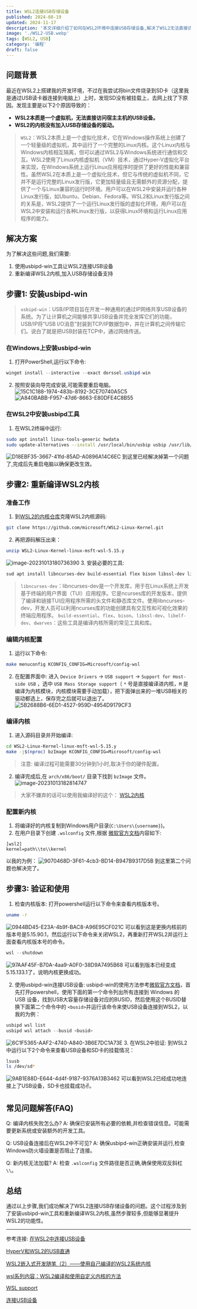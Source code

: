 ```yaml
---
title: WSL2连接USB存储设备
published: 2024-08-19
updated: 2024-11-17
description: '本文详细介绍了如何在WSL2环境中连接USB存储设备,解决了WSL2无法直接访问宿主机USB设备和内核缺少USB存储设备驱动的问题。通过使用usbipd-win工具和重新编译WSL2内核,实现了USB设备在WSL2中的成功挂载。'
image: './WSL2-USB.webp'
tags: [WSL2, USB]
category: '编程'
draft: false
---
```

## 问题背景

最近在WSL2上搭建我的开发环境，不过在我尝试将bin文件烧录到SD卡（这里我是通过USB读卡器连接到电脑上）上时，发现SD没有被挂载上，去网上找了下原因。发现主要是以下2个原因导致的：

- **WSL2本质是一个虚拟机，无法直接访问宿主主机的USB设备。**
- **WSL2的内核没有加入USB存储设备的驱动。**

> `WSL2`：WSL2本质上是一个虚拟化技术，它在Windows操作系统上创建了一个轻量级的虚拟机，其中运行了一个完整的Linux内核。这个Linux内核与Windows内核相互隔离，但可以通过WSL2与Windows系统进行通信和交互。WSL2使用了Linux内核虚拟机（VM）技术，通过Hyper-V虚拟化平台来实现，在Windows系统上运行Linux应用程序时提供了更好的性能和兼容性。虽然WSL2在本质上是一个虚拟化技术，但它与传统的虚拟机不同，它并不是运行完整的Linux发行版，它更加轻量级且无需额外的资源分配，提供了一个与Linux兼容的运行时环境。用户可以在WSL2中安装并运行各种Linux发行版，如Ubuntu、Debian、Fedora等。WSL2和Linux发行版之间的关系是，WSL2提供了一个运行Linux发行版的虚拟化环境，用户可以在WSL2中安装和运行各种Linux发行版，以获得Linux环境和运行Linux应用程序的能力。

## 解决方案

为了解决这些问题,我们需要:

1. 使用usbipd-win工具让WSL2连接USB设备
2. 重新编译WSL2内核,加入USB存储设备支持

## 步骤1: 安装usbipd-win

> `usbipd-win`：USB/IP项目旨在开发一种通用的通过IP网络共享USB设备的系统。为了让计算机之间能够共享USB设备并完全发挥它们的功能，USB/IP将“USB I/O消息”封装到TCP/IP数据包中，并在计算机之间传输它们。说白了就是把USB封装在TCP中，通过网络传送。

### 在Windows上安装usbipd-win

1. 打开PowerShell,运行以下命令:

```powershell
winget install --interactive --exact dorssel.usbipd-win
```

2. 按照安装向导完成安装,可能需要重启电脑。
   ![15C1C188-1974-483b-8192-3CE70740A5C5](https://images.oathblade.com/images/2024/09/01/1f7cb115987679f375e9f862e1484bb0.webp)
   ![A840BABB-F957-47d6-8663-E80DFE4C8B55](https://images.oathblade.com/images/2024/09/01/4ede648700ffd07ef3d8f55ea17ecf4b.webp)

### 在WSL2中安装usbipd工具

1. 在WSL2终端中运行:

```bash
sudo apt install linux-tools-generic hwdata
sudo update-alternatives --install /usr/local/bin/usbip usbip /usr/lib/linux-tools/*-generic/usbip 20
```

![D18EBF35-3667-41fd-85AD-A0896A14C6EC](https://images.oathblade.com/images/2024/09/01/57c07cc025918ce5c7d6b6256a72f340.webp)
到这里已经解决掉第一个问题了,完成后先重启电脑以确保更改生效。

## 步骤2: 重新编译WSL2内核

### 准备工作

1. 到[WSL2的内核仓库](https://github.com/microsoft/WSL2-Linux-Kernel)克隆WSL2内核源码:

```bash
git clone https://github.com/microsoft/WSL2-Linux-Kernel.git
```

2. 再把源码解压出来：

```bash
unzip WSL2-Linux-Kernel-linux-msft-wsl-5.15.y
```

![image-20231013180736390](https://images.oathblade.com/images/2024/09/01/2f7deb4e2fd43d37040f8b7e469e4826.webp)
3. 安装必要的工具:

```bash
sud apt install libncurses-dev build-essential flex bison libssl-dev libelf-dev dwarves
```

> `libncurses-dev`：libncurses-dev是一个开发库，用于在Linux系统上开发基于终端的用户界面（TUI）应用程序。它是ncurses库的开发版本，提供了编译和链接TUI应用程序所需的头文件和静态库文件。使用libncurses-dev，开发人员可以利用ncurses库的功能创建具有交互性和可视化效果的终端应用程序。
> `build-essential`、`flex`、`bison`、`libssl-dev`、`libelf-dev`、`dwarves`：这些工具是编译内核所需的常见工具和库。

### 编辑内核配置

1. 运行以下命令:

```bash
make menuconfig KCONFIG_CONFIG=Microsoft/config-wsl
```

2. 在配置界面中:
   进入 `Device Drivers` -> `USB support` -> `Support for Host-side USB` ，选中 `USB Mass Storage support`（ `*` 号是直接编译进内核，`M` 是编译为内核模块，内核模块需要手动加载），把下面弹出来的一堆USB相关的驱动都选上，保存完之后就可以退出了。
   ![5B2688B6-6ED1-4527-959D-4954D9179CF3](https://images.oathblade.com/images/2024/09/01/0bc061c6475bc5c452c1e748f506498d.webp)

### 编译内核

1. 进入源码目录并开始编译:

```bash
cd WSL2-Linux-Kernel-linux-msft-wsl-5.15.y
make -j$(nproc) bzImage KCONFIG_CONFIG=Microsoft/config-wsl
```

> 注意: 编译过程可能需要30分钟到1小时,取决于你的硬件配置。

2. 编译完成后,在 `arch/x86/boot/` 目录下找到 `bzImage` 文件。
   ![image-20231013182814747](https://images.oathblade.com/images/2024/09/01/c0ed2d5b03fac39eaf42ab751b335bb0.webp)

> 大家不嫌弃的话可以使用我编译好的这个：
> [WSL2内核](https://alist.oathblade.com/)

### 配置新内核

1. 将编译好的内核复制到Windows用户目录(`C:\Users\{username}`)。
2. 在用户目录下创建 `.wslconfig` 文件,根据 [微软官方文档](https://docs.microsoft.com/zh-cn/windows/wsl/wsl-config#options-for-wslconfig)内容如下:

```
[wsl2]
kernel=path\\to\\kernel
```

以我的为例：
![9070468D-3F61-4cb3-BD14-B947B9317D5B](https://images.oathblade.com/images/2024/09/01/b7be3960a1be65e038082f70f313a97b.webp)
到这里第二个问题也解决完了。

## 步骤3: 验证和使用

1. 检查内核版本:
   打开powershell运行以下命令来查看内核版本号。

```bash
uname -r
```

![0944BD45-E23A-4b9f-BAC8-A96E95CF021C](https://images.oathblade.com/images/2024/09/01/c94d13319237d05ec10c69c684eaca6e.webp)
可以看到这是更换内核前的版本号是5.15.90.1，然后运行以下命令来关闭WSL2，再重新打开WSL2并运行上面查看内核版本号的命令。

```powershell
wsl --shutdown
```

![97AAF45F-B70A-4aa9-A0F0-38D9A7495B68](https://images.oathblade.com/images/2024/09/01/df78ab6851d11abb27155682462e20fb.webp)
可以看到版本已经变成5.15.133.1了，说明内核更换成功。

2. 使用usbipd-win连接USB设备:
   usbipd-win的使用方法参考[微软官方文档](https://learn.microsoft.com/zh-cn/windows/wsl/connect-usb)，首先打开powershell，使用下面的第一个命令列出所有连接到 Windows 的 USB 设备，找到USB大容量存储设备对应的BUSID，然后使用这个BUSID替换下面第二个命令中的 `<busid>`并运行该命令来使USB设备连接到WSL2，以我的为例：

```powershell
usbipd wsl list
usbipd wsl attach --busid <busid>
```

![6C1F5365-AAF2-4740-A840-3B6E7DC1A73E](https://images.oathblade.com/images/2024/09/01/b27f9b936056cb878f608fef5b911b3f.webp)
3. 在WSL2中验证:
   到WSL2中运行以下2个命令来查看USB设备和SD卡的挂载情况：

```bash
lsusb
ls /dev/sd*
```

![9AB1E88D-E644-4d4f-9187-9376A13B3462](https://images.oathblade.com/images/2024/09/01/b6dd8af1be5eacdbd53eca21c7a84e71.webp)
可以看到WSL2已经成功地连接上了USB设备，SD卡也挂载成功✌️。

## 常见问题解答(FAQ)

Q: 编译内核失败怎么办?
A: 确保已安装所有必要的依赖,并检查错误信息。可能需要更新系统或安装额外的开发工具。

Q: USB设备连接后在WSL2中不可见?
A: 确保usbipd-win正确安装并运行,检查Windows防火墙设置是否阻止了连接。

Q: 新内核无法加载?
A: 检查 `.wslconfig` 文件路径是否正确,确保使用双反斜杠 `\\`。

## 总结

通过以上步骤,我们成功解决了WSL2连接USB存储设备的问题。这个过程涉及到了安装usbipd-win工具和重新编译WSL2内核,虽然步骤较多,但能够显著提升WSL2的功能性。

---

参考连接:
[在WSL2中连接USB设备](https://www.littleqiu.net/access-usb-storage-in-wsl2/)

[HyperV和WSL2的USB直通](https://yadom.in/archives/usb-passthrough-hyper-v-and-wsl2.html)

[WSL2嵌入式开发随笔（2）——使用自己编译的WSL2系统内核](https://zhuanlan.zhihu.com/p/609431551)

[wsl系列内容：WSL2编译和使用自定义内核的方法](https://blog.csdn.net/chubbykkk/article/details/125216332)

[WSL support](https://github.com/dorssel/usbipd-win/wiki/WSL-support#usbip-client-tools)

[连接USB设备](https://learn.microsoft.com/zh-cn/windows/wsl/connect-usb)
